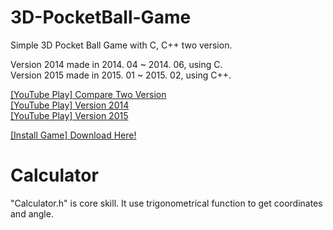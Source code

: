 # 3D-PocketBall-Game
Simple 3D Pocket Ball Game with C, C++ two version.

Version 2014 made in 2014. 04 ~ 2014. 06, using C. </br>
Version 2015 made in 2015. 01 ~ 2015. 02, using C++.

<a href="https://www.youtube.com/watch?v=ZME0q9XkJLQ&index=3&list=PLqOZPJ7R__lmP1_jeBIpzkP39Z19Uigjs">[YouTube Play] Compare Two Version</a></br>
<a href="https://www.youtube.com/watch?v=gkTJsIss3yQ&list=PLqOZPJ7R__lmP1_jeBIpzkP39Z19Uigjs&index=4">[YouTube Play] Version 2014</a></br>
<a href="https://www.youtube.com/watch?v=2dmOprpeli0&index=5&list=PLqOZPJ7R__lmP1_jeBIpzkP39Z19Uigjs">[YouTube Play] Version 2015</a></br>

<a href="http://devdasom.tistory.com/20">[Install Game] Download Here!</a>

# Calculator
  "Calculator.h" is core skill. It use trigonometrical function to get coordinates and angle.
  
